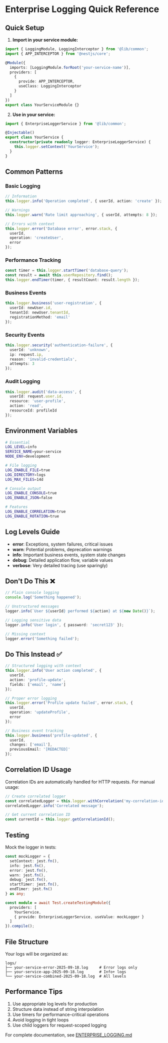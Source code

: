 # Enterprise Logging Quick Reference

## Quick Setup

1. **Import in your service module:**

```typescript
import { LoggingModule, LoggingInterceptor } from '@lib/common';
import { APP_INTERCEPTOR } from '@nestjs/core';

@Module({
  imports: [LoggingModule.forRoot('your-service-name')],
  providers: [
    {
      provide: APP_INTERCEPTOR,
      useClass: LoggingInterceptor
    }
  ]
})
export class YourServiceModule {}
```

2. **Use in your service:**

```typescript
import { EnterpriseLoggerService } from '@lib/common';

@Injectable()
export class YourService {
  constructor(private readonly logger: EnterpriseLoggerService) {
    this.logger.setContext('YourService');
  }
}
```

## Common Patterns

### Basic Logging

```typescript
// Information
this.logger.info('Operation completed', { userId, action: 'create' });

// Warnings
this.logger.warn('Rate limit approaching', { userId, attempts: 8 });

// Errors with context
this.logger.error('Database error', error.stack, {
  userId,
  operation: 'createUser',
  error
});
```

### Performance Tracking

```typescript
const timer = this.logger.startTimer('database-query');
const result = await this.userRepository.find();
this.logger.endTimer(timer, { resultCount: result.length });
```

### Business Events

```typescript
this.logger.business('user-registration', {
  userId: newUser.id,
  tenantId: newUser.tenantId,
  registrationMethod: 'email'
});
```

### Security Events

```typescript
this.logger.security('authentication-failure', {
  userId: 'unknown',
  ip: request.ip,
  reason: 'invalid-credentials',
  attempts: 3
});
```

### Audit Logging

```typescript
this.logger.audit('data-access', {
  userId: request.user.id,
  resource: 'user-profile',
  action: 'read',
  resourceId: profileId
});
```

## Environment Variables

```bash
# Essential
LOG_LEVEL=info
SERVICE_NAME=your-service
NODE_ENV=development

# File logging
LOG_ENABLE_FILE=true
LOG_DIRECTORY=logs
LOG_MAX_FILES=14d

# Console output
LOG_ENABLE_CONSOLE=true
LOG_ENABLE_JSON=false

# Features
LOG_ENABLE_CORRELATION=true
LOG_ENABLE_ROTATION=true
```

## Log Levels Guide

- **error**: Exceptions, system failures, critical issues
- **warn**: Potential problems, deprecation warnings
- **info**: Important business events, system state changes
- **debug**: Detailed application flow, variable values
- **verbose**: Very detailed tracing (use sparingly)

## Don't Do This ❌

```typescript
// Plain console logging
console.log('Something happened');

// Unstructured messages
logger.info(`User ${userId} performed ${action} at ${new Date()}`);

// Logging sensitive data
logger.info('User login', { password: 'secret123' });

// Missing context
logger.error('Something failed');
```

## Do This Instead ✅

```typescript
// Structured logging with context
this.logger.info('User action completed', {
  userId,
  action: 'profile-update',
  fields: ['email', 'name']
});

// Proper error logging
this.logger.error('Profile update failed', error.stack, {
  userId,
  operation: 'updateProfile',
  error
});

// Business event tracking
this.logger.business('profile-updated', {
  userId,
  changes: ['email'],
  previousEmail: '[REDACTED]'
});
```

## Correlation ID Usage

Correlation IDs are automatically handled for HTTP requests. For manual usage:

```typescript
// Create correlated logger
const correlatedLogger = this.logger.withCorrelation('my-correlation-id');
correlatedLogger.info('Correlated message');

// Get current correlation ID
const currentId = this.logger.getCorrelationId();
```

## Testing

Mock the logger in tests:

```typescript
const mockLogger = {
  setContext: jest.fn(),
  info: jest.fn(),
  error: jest.fn(),
  warn: jest.fn(),
  debug: jest.fn(),
  startTimer: jest.fn(),
  endTimer: jest.fn()
} as any;

const module = await Test.createTestingModule({
  providers: [
    YourService,
    { provide: EnterpriseLoggerService, useValue: mockLogger }
  ]
}).compile();
```

## File Structure

Your logs will be organized as:

```
logs/
├── your-service-error-2025-09-18.log     # Error logs only
├── your-service-app-2025-09-18.log       # Info+ logs
└── your-service-combined-2025-09-18.log  # All levels
```

## Performance Tips

1. Use appropriate log levels for production
2. Structure data instead of string interpolation
3. Use timers for performance-critical operations
4. Avoid logging in tight loops
5. Use child loggers for request-scoped logging

For complete documentation, see [ENTERPRISE_LOGGING.md](./ENTERPRISE_LOGGING.md)
